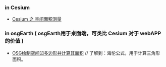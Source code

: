 ### in Cesium
  - [Cesium 之 空间面积测量](measureAreaSpace.js)
### in osgEarth ( osgEarth用于桌面端，可类比 Cesium 对于 webAPP的价值 )
 - [OSG绘制空间凹多边形并计算其面积](osg_calc_area_measure.cpp) // 了解到：海伦公式，用于计算三角形面积。
